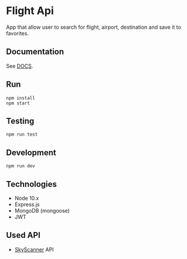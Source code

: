 # Flight Api
App that allow user to search for flight, airport, destination and save it to favorites.

## Documentation

See [DOCS](//).

## Run

```
npm install
npm start
```

## Testing

```
npm run test
```

## Development
```
npm run dev
```

## Technologies

* Node 10.x
* Express.js
* MongoDB (mongoose)
* JWT

## Used API
* [SkyScanner](https://rapidapi.com/skyscanner/api/skyscanner-flight-search) API
